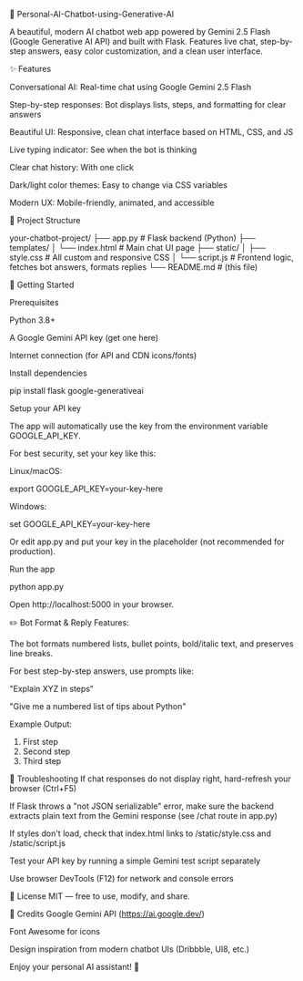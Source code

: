 🤖 Personal-AI-Chatbot-using-Generative-AI

A beautiful, modern AI chatbot web app powered by Gemini 2.5 Flash (Google Generative AI API) and built with Flask. Features live chat, step-by-step answers, easy color customization, and a clean user interface.

✨ Features

Conversational AI: Real-time chat using Google Gemini 2.5 Flash

Step-by-step responses: Bot displays lists, steps, and formatting for clear answers

Beautiful UI: Responsive, clean chat interface based on HTML, CSS, and JS

Live typing indicator: See when the bot is thinking

Clear chat history: With one click

Dark/light color themes: Easy to change via CSS variables

Modern UX: Mobile-friendly, animated, and accessible

📁 Project Structure

your-chatbot-project/
├── app.py                # Flask backend (Python)
├── templates/
│   └── index.html        # Main chat UI page
├── static/
│   ├── style.css         # All custom and responsive CSS
│   └── script.js         # Frontend logic, fetches bot answers, formats replies
└── README.md             # (this file)


🚀 Getting Started

Prerequisites

Python 3.8+

A Google Gemini API key (get one here)

Internet connection (for API and CDN icons/fonts)

Install dependencies

pip install flask google-generativeai

Setup your API key

The app will automatically use the key from the environment variable GOOGLE_API_KEY.

For best security, set your key like this:

Linux/macOS:

export GOOGLE_API_KEY=your-key-here

Windows:

set GOOGLE_API_KEY=your-key-here

Or edit app.py and put your key in the placeholder (not recommended for production).

Run the app

python app.py

Open http://localhost:5000 in your browser.

✏️ Bot Format & Reply Features:

The bot formats numbered lists, bullet points, bold/italic text, and preserves line breaks.

For best step-by-step answers, use prompts like:

"Explain XYZ in steps"

"Give me a numbered list of tips about Python"

Example Output:


1. First step
2. Second step
3. Third step


🐞 Troubleshooting
If chat responses do not display right, hard-refresh your browser (Ctrl+F5)

If Flask throws a "not JSON serializable" error, make sure the backend extracts plain text from the Gemini response (see /chat route in app.py)

If styles don't load, check that index.html links to /static/style.css and /static/script.js

Test your API key by running a simple Gemini test script separately

Use browser DevTools (F12) for network and console errors

📄 License
MIT — free to use, modify, and share.

🙏 Credits
Google Gemini API (https://ai.google.dev/)

Font Awesome for icons

Design inspiration from modern chatbot UIs (Dribbble, UI8, etc.)

Enjoy your personal AI assistant! 🚀
